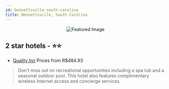```yaml
---
id: bennettsville-south-carolina
title: Bennettsville, South Carolina
---
```


<center><img src="https://i.travelapi.com/hotels/1000000/10000/3800/3732/23250eae_z.jpg" alt="Featured Image" /></center>


##  2 star hotels - ⭐️⭐️

-    [Quality Inn](https://us.hurb.com/hotels/bennettsville/quality-inn-JNP-JP778661?cmp=18055) Prices from R$484.93
   > Don't miss out on recreational opportunities including a spa tub and a seasonal outdoor pool. This hotel also features complimentary wireless Internet access and concierge services.
